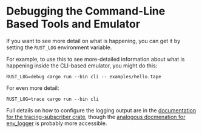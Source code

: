 # Debugging the Command-Line Based Tools and Emulator

If you want to see more detail on what is happening, you can get it by
setting the `RUST_LOG` environment variable.

For example, to use this to see more-detailed information about what
 is happening inside the CLI-based emulator, you might do this:

```
RUST_LOG=debug cargo run --bin cli -- examples/hello.tape
```

For even more detail:

```
RUST_LOG=trace cargo run --bin cli
```

Full details on how to configure the logging output are in the
[documentation for the tracing-subscriber
crate](https://docs.rs/tracing-subscriber/0.2.25/tracing_subscriber/filter/struct.EnvFilter.html),
though the [analogous docmenation for
env_logger](https://docs.rs/env_logger/0.7.1/env_logger/#enabling-logging)
is probably more accessible.
